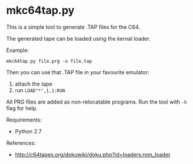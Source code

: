 mkc64tap.py
===========

This is a simple tool to generate .TAP files for the C64.

The generated tape can be loaded using the kernal loader.

Example:

    mkc64tap.py file.prg -o file.tap


Then you can use that .TAP file in your favourite emulator:

  1. attach the tape
  2. run `LOAD"*",1,1:RUN`

All PRG files are added as non-relocatable programs. Run the
tool with `-h` flag for help.

Requirements:

  - Python 2.7

References:

  - http://c64tapes.org/dokuwiki/doku.php?id=loaders:rom_loader


